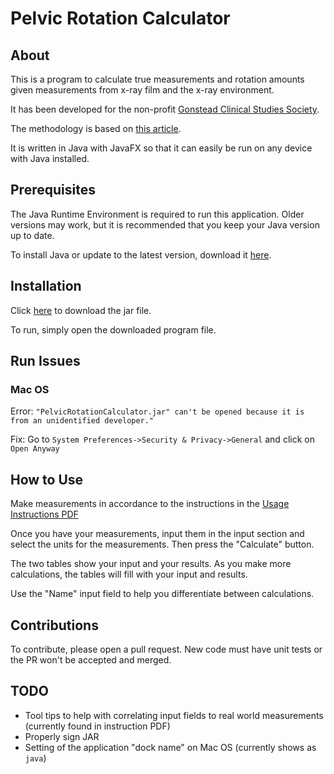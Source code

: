 # Pelvic Rotation Calculator
## About
This is a program to calculate true measurements and rotation amounts given measurements from x-ray film and the x-ray environment.

It has been developed for the non-profit [Gonstead Clinical Studies Society](gonstead.com).

The methodology is based on [this article](https://github.com/dereklopes/PelvicRotationCalculator/blob/master/Pelvic%20Rotation%20article.pdf).

It is written in Java with JavaFX so that it can easily be run on any device with Java installed.

## Prerequisites

The Java Runtime Environment is required to run this application. Older versions may work, but it is recommended that you keep your Java version up to date.

To install Java or update to the latest version, download it [here](https://java.com/download).

## Installation

Click [here](https://github.com/dereklopes/PelvicRotationCalculator/raw/master/out/build/PelvicRotationCalculator.jar) to download the jar file.

To run, simply open the downloaded program file.

## Run Issues

### Mac OS

Error: `"PelvicRotationCalculator.jar" can't be opened because it is from an unidentified developer."`

Fix: Go to `System Preferences->Security & Privacy->General` and click on `Open Anyway`

## How to Use

Make measurements in accordance to the instructions in the [Usage Instructions PDF](https://github.com/dereklopes/PelvicRotationCalculator/blob/master/UsageInstructions.pdf)

Once you have your measurements, input them in the input section and select the units for the measurements. Then press the "Calculate" button.

The two tables show your input and your results. As you make more calculations, the tables will fill with your input and results. 

Use the "Name" input field to help you differentiate between calculations.

## Contributions

To contribute, please open a pull request. New code must have unit tests or the PR won't be accepted and merged.

## TODO

- Tool tips to help with correlating input fields to real world measurements (currently found in instruction PDF)
- Properly sign JAR
- Setting of the application "dock name" on Mac OS (currently shows as `java`)
